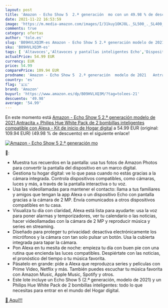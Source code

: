```yaml
---
layout: post
title: 'Amazon - Echo Show 5  2.ª generación  mo con un 49.98 % de descuento'
date: 2021-11-22 16:53:59
image: 'https://m.media-amazon.com/images/I/31kuy1OKJ8L._SL500_._SL400_.jpg'
comments: true
category: ofertas
author: 'tole.es'
slug: 'B09HVLXQ3M-es Amazon - Echo Show 5 2.ª generación modelo de 2021...'
sku: 'B09HVLXQ3M-es'
tags: [ 'Altavoces','Altavoces y pantallas inteligentes Echo','Dispositivos Amazon','Dispositivos Amazon y Accesorios','Electrónica','Equipos de audio y Hi-Fi','Pantallas inteligentes','alexa','amazon','hue','philips', ]
actualPrice: 54.99 EUR
currency: EUR
price: 54.99
comparePrice: 109.94 EUR
prodname: 'Amazon - Echo Show 5  2.ª generación  modelo de 2021   Antracita + Philips Hue White Pack de 2 bombillas inteligentes  compatible con Alexa - Kit de inicio de Hogar digital'
country: 'es'
flag: '🇪🇸'
brand: 'Amazon'
buyurl: 'https://www.amazon.es/dp/B09HVLXQ3M/?tag=tolees-21'
descuento: '49.98'
average: '54.99'
---
```


En este momento está [Amazon - Echo Show 5  2.ª generación  modelo de 2021   Antracita + Philips Hue White Pack de 2 bombillas inteligentes  compatible con Alexa - Kit de inicio de Hogar digital](https://www.amazon.es/dp/B09HVLXQ3M/?tag=tolees-21) a 54.99 EUR (original: 109.94 EUR) (49.98 %  de descuento) en el siguiente enlace!

[![Amazon - Echo Show 5  2.ª generación  mo](https://m.media-amazon.com/images/I/31kuy1OKJ8L._SL500_._SL400_.jpg)](https://www.amazon.es/dp/B09HVLXQ3M/?tag=tolees-21)

🔎:

- Muestra tus recuerdos en la pantalla: usa tus fotos de Amazon Photos para convertir la pantalla del dispositivo en un marco digital.
- Gestiona tu hogar digital: ve lo que pasa cuando no estás gracias a la cámara integrada. Controla dispositivos compatibles, como cámaras, luces y más, a través de la pantalla interactiva o tu voz.
- Usa las videollamadas para mantener el contacto: llama a tus familiares y amigos que tengan la app Alexa o un dispositivo Echo con pantalla gracias a la cámara de 2 MP. Envía comunicados a otros dispositivos compatibles en tu casa.
- Visualiza tu día con claridad, Alexa está lista para ayudarte: usa la voz para poner alarmas y temporizadores, ver tu calendario o las noticias, hacer videollamadas con la cámara de 2 MP y reproducir música y series en streaming.
- Diseñado para proteger tu privacidad: desactiva electrónicamente los micrófonos y la cámara con tan solo pulsar un botón. Usa la cubierta integrada para tapar la cámara.
- Pon Alexa en tu mesita de noche: empieza tu día con buen pie con una rutina que encienda las luces compatibles. Despiértate con las noticias, el pronóstico del tiempo o tu música favorita.
- Pásatelo en grande: pide a Alexa que reproduzca series y películas con Prime Video, Netflix y más. También puedes escuchar tu música favorita con Amazon Music, Apple Music, Spotify y otros.
- Este lote incluye un Echo Show 5 (2.ª generación, modelo de 2021) y un Philips Hue White Pack de 2 bombillas inteligentes: todo lo que necesitas para entrar en el mundo del Hogar digital.

[🛒 Aquí!!!](https://www.amazon.es/dp/B09HVLXQ3M/?tag=tolees-21)
